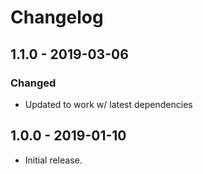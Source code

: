 Changelog
=========

## 1.1.0 - 2019-03-06
### Changed
- Updated to work w/ latest dependencies

## 1.0.0 - 2019-01-10
- Initial release.
